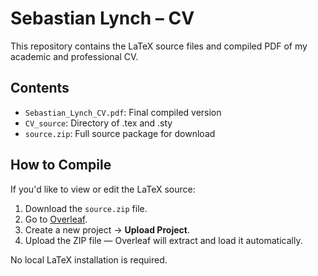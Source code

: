 # Sebastian Lynch – CV

This repository contains the LaTeX source files and compiled PDF of my academic and professional CV.

## Contents
- `Sebastian_Lynch_CV.pdf`: Final compiled version
- `CV_source`: Directory of .tex and .sty
- `source.zip`: Full source package for download

## How to Compile
If you'd like to view or edit the LaTeX source:

1. Download the `source.zip` file.
2. Go to [Overleaf](https://overleaf.com).
3. Create a new project → **Upload Project**.
4. Upload the ZIP file — Overleaf will extract and load it automatically.

No local LaTeX installation is required.

